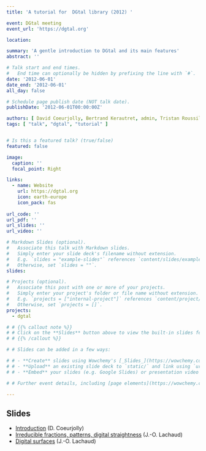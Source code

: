 ```yaml
---
title: 'A tutorial for  DGtal library (2012) '

event: DGtal meeting
event_url: 'https://dgtal.org'

location: 

summary: 'A gentle introduction to DGtal and its main features'
abstract: ''

# Talk start and end times.
#   End time can optionally be hidden by prefixing the line with `#`.
date: '2012-06-01'
date_end: '2012-06-01'
all_day: false

# Schedule page publish date (NOT talk date).
publishDate: '2012-06-01T00:00:00Z'

authors: [ David Coeurjolly, Bertrand Kerautret, admin, Tristan Roussillon ]
tags: [ "talk", "dgtal", "tutorial" ]


# Is this a featured talk? (true/false)
featured: false

image:
  caption: ''
  focal_point: Right

links:
  - name: Website
    url: https://dgtal.org
    icon: earth-europe
    icon_pack: fas
    
url_code: ''
url_pdf: ''
url_slides: ''
url_video: ''

# Markdown Slides (optional).
#   Associate this talk with Markdown slides.
#   Simply enter your slide deck's filename without extension.
#   E.g. `slides = "example-slides"` references `content/slides/example-slides.md`.
#   Otherwise, set `slides = ""`.
slides: 

# Projects (optional).
#   Associate this post with one or more of your projects.
#   Simply enter your project's folder or file name without extension.
#   E.g. `projects = ["internal-project"]` references `content/project/deep-learning/index.md`.
#   Otherwise, set `projects = []`.
projects:
  - dgtal

# # {{% callout note %}}
# # Click on the **Slides** button above to view the built-in slides feature.
# # {{% /callout %}}

# # Slides can be added in a few ways:

# # - **Create** slides using Wowchemy's [_Slides_](https://wowchemy.com/docs/managing-content/#create-slides) feature and link using `slides` parameter in the front matter of the talk file
# # - **Upload** an existing slide deck to `static/` and link using `url_slides` parameter in the front matter of the talk file
# # - **Embed** your slides (e.g. Google Slides) or presentation video on this page using [shortcodes](https://wowchemy.com/docs/writing-markdown-latex/).

# # Further event details, including [page elements](https://wowchemy.com/docs/writing-markdown-latex/) such as image galleries, can be added to the body of this page.

---
```


## Slides

- [Introduction](slides-intro.pdf)  (D. Coeurjolly)
- [Irreducible fractions, patterns, digital straightness](slides-patterns.pdf) (J.-O. Lachaud)
- [Digital surfaces](slides-surfaces.pdf) (J.-O. Lachaud)

